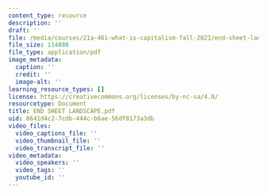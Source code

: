 ```yaml
---
content_type: resource
description: ''
draft: ''
file: /media/courses/21a-461-what-is-capitalism-fall-2021/end-sheet-landscape.pdf
file_size: 114880
file_type: application/pdf
image_metadata:
  caption: ''
  credit: ''
  image-alt: ''
learning_resource_types: []
license: https://creativecommons.org/licenses/by-nc-sa/4.0/
resourcetype: Document
title: END SHEET LANDSCAPE.pdf
uid: 8641d4c2-7cdb-444c-b6ae-56df8173a3db
video_files:
  video_captions_file: ''
  video_thumbnail_file: ''
  video_transcript_file: ''
video_metadata:
  video_speakers: ''
  video_tags: ''
  youtube_id: ''
---
```

